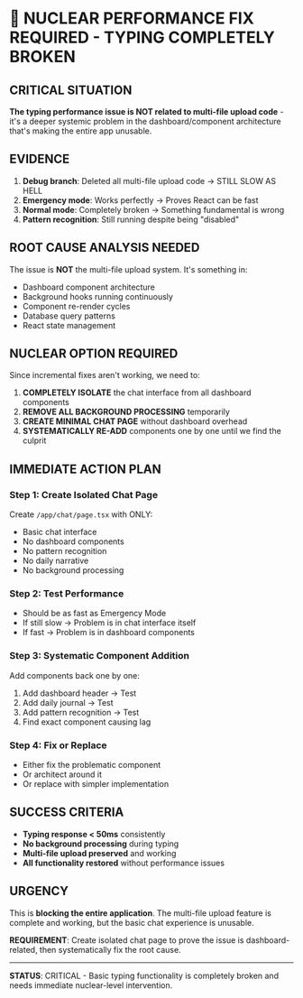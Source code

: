 # 🚨 NUCLEAR PERFORMANCE FIX REQUIRED - TYPING COMPLETELY BROKEN

## CRITICAL SITUATION
**The typing performance issue is NOT related to multi-file upload code** - it's a deeper systemic problem in the dashboard/component architecture that's making the entire app unusable.

## EVIDENCE
1. **Debug branch**: Deleted all multi-file upload code → STILL SLOW AS HELL
2. **Emergency mode**: Works perfectly → Proves React can be fast
3. **Normal mode**: Completely broken → Something fundamental is wrong
4. **Pattern recognition**: Still running despite being "disabled"

## ROOT CAUSE ANALYSIS NEEDED
The issue is **NOT** the multi-file upload system. It's something in:
- Dashboard component architecture
- Background hooks running continuously  
- Component re-render cycles
- Database query patterns
- React state management

## NUCLEAR OPTION REQUIRED
Since incremental fixes aren't working, we need to:

1. **COMPLETELY ISOLATE** the chat interface from all dashboard components
2. **REMOVE ALL BACKGROUND PROCESSING** temporarily
3. **CREATE MINIMAL CHAT PAGE** without dashboard overhead
4. **SYSTEMATICALLY RE-ADD** components one by one until we find the culprit

## IMMEDIATE ACTION PLAN

### Step 1: Create Isolated Chat Page
Create `/app/chat/page.tsx` with ONLY:
- Basic chat interface
- No dashboard components
- No pattern recognition
- No daily narrative
- No background processing

### Step 2: Test Performance
- Should be as fast as Emergency Mode
- If still slow → Problem is in chat interface itself
- If fast → Problem is in dashboard components

### Step 3: Systematic Component Addition
Add components back one by one:
1. Add dashboard header → Test
2. Add daily journal → Test  
3. Add pattern recognition → Test
4. Find exact component causing lag

### Step 4: Fix or Replace
- Either fix the problematic component
- Or architect around it
- Or replace with simpler implementation

## SUCCESS CRITERIA
- **Typing response < 50ms** consistently
- **No background processing** during typing
- **Multi-file upload preserved** and working
- **All functionality restored** without performance issues

## URGENCY
This is **blocking the entire application**. The multi-file upload feature is complete and working, but the basic chat experience is unusable.

**REQUIREMENT**: Create isolated chat page to prove the issue is dashboard-related, then systematically fix the root cause.

---

**STATUS**: CRITICAL - Basic typing functionality is completely broken and needs immediate nuclear-level intervention.
